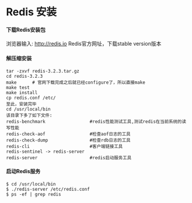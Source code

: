 # Redis 安装

#### 下载Redis安装包

浏览器输入: http://redis.io Redis官方网址，下载stable version版本 

#### 解压缩安装

	tar -zxvf redis-3.2.3.tar.gz 
	cd redis-3.2.3
	make      # 官网下载完成之后就已经configure了，所以直接make
	make test
	make install 
	cp redis.conf /etc/
	至此，安装完毕
	cd /usr/local/bin
	该目录下多了如下文件:
	redis-benchmark                 #redis性能测试工具,测试redis在当前系统的读写性能
	redis-check-aof                 #检查aof日志的工具
	redis-check-dump                #检查rdb日志的工具
	redis-cli                       #客户端链接工具
	redis-sentinel -> redis-server
	redis-server                    #redis启动服务工具

#### 启动Redis服务

	$ cd /usr/local/bin
	$ ./redis-server /etc/redis.conf
	$ ps -ef | grep redis
